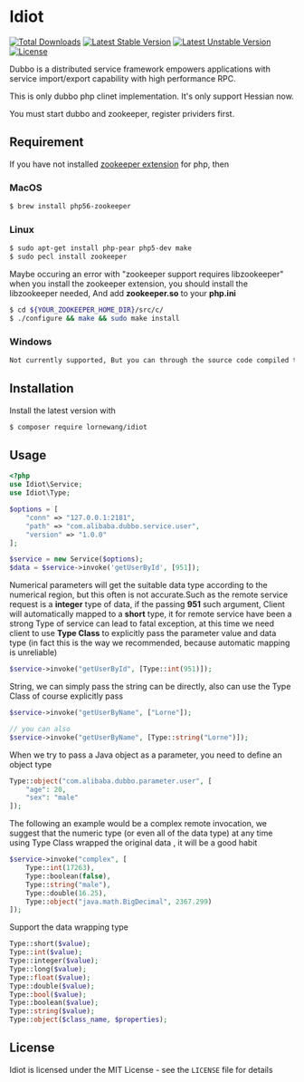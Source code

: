 # Idiot

[![Total Downloads](https://poser.pugx.org/lornewang/idiot/downloads)](https://packagist.org/packages/lornewang/idiot)
[![Latest Stable Version](https://poser.pugx.org/lornewang/idiot/v/stable)](https://packagist.org/packages/lornewang/idiot)
[![Latest Unstable Version](https://poser.pugx.org/lornewang/idiot/v/unstable)](https://packagist.org/packages/lornewang/idiot)
[![License](https://poser.pugx.org/lornewang/idiot/license)](https://packagist.org/packages/lornewang/idiot)

Dubbo is a distributed service framework empowers applications with service import/export capability with high performance RPC.

This is only dubbo php clinet implementation. It's only support Hessian now.

You must start dubbo and zookeeper, register prividers first.

## Requirement

If you have not installed [zookeeper extension](http://pecl.php.net/package/zookeeper) for php, then

### MacOS

```bash
$ brew install php56-zookeeper
```

### Linux
```bash
$ sudo apt-get install php-pear php5-dev make  
$ sudo pecl install zookeeper
```  

Maybe occuring an error with "zookeeper support requires libzookeeper" when you install the zookeeper extension, you should install 
the libzookeeper needed, And add **zookeeper.so** to your **php.ini**

```bash
$ cd ${YOUR_ZOOKEEPER_HOME_DIR}/src/c/
$ ./configure && make && sudo make install
```

### Windows
```bash
Not currently supported, But you can through the source code compiled to a DLL
```


## Installation

Install the latest version with

```bash
$ composer require lornewang/idiot
```

## Usage

```php
<?php
use Idiot\Service;
use Idiot\Type;

$options = [
    "conn" => "127.0.0.1:2181",
    "path" => "com.alibaba.dubbo.service.user",
    "version" => "1.0.0"
];

$service = new Service($options);
$data = $service->invoke('getUserById', [951]);
```

Numerical parameters will get the suitable data type according to the numerical region, but this often is not accurate.Such as the remote service request is a **integer** type of data, if the passing **951** such argument, Client will automatically mapped to a **short** type, it for remote service have been a strong Type of service can lead to fatal exception, at this time we need client to use **Type Class** to explicitly pass the parameter value and data type (in fact this is the way we recommended, because automatic mapping is unreliable)

```php
$service->invoke("getUserById", [Type::int(951)]);
```

String, we can simply pass the string can be directly, also can use the Type Class of course explicitly pass

```php
$service->invoke("getUserByName", ["Lorne"]);

// you can also
$service->invoke("getUserByName", [Type::string("Lorne")]);
```

When we try to pass a Java object as a parameter, you need to define an object type

```php
Type::object("com.alibaba.dubbo.parameter.user", [
    "age": 20,
    "sex": "male"
]);
```

The following an example would be a complex remote invocation, we suggest that the numeric type (or even all of the data type)  at any time using Type Class wrapped the original data , it will be a good habit

```php
$service->invoke("complex", [
    Type::int(17263),
    Type::boolean(false),
    Type::string("male"),
    Type::double(16.25),
    Type::object("java.math.BigDecimal", 2367.299)
]);
```

Support the data wrapping type

```php
Type::short($value);
Type::int($value);
Type::integer($value);
Type::long($value);
Type::float($value);
Type::double($value);
Type::bool($value);
Type::boolean($value);
Type::string($value);
Type::object($class_name, $properties);
```

## License

Idiot is licensed under the MIT License - see the `LICENSE` file for details